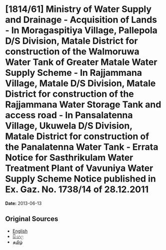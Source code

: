 # [1814/61] Ministry of Water Supply and Drainage - Acquisition of Lands - In Moragaspitiya Village, Pallepola D/S Division, Matale District for construction of the Walmoruwa Water Tank of Greater Matale Water Supply Scheme - In Rajjammana Village, Matale D/S Division, Matale District for construction of the Rajjammana Water Storage Tank and access road - In Pansalatenna Village, Ukuwela D/S Division, Matale District for construction of the Panalatenna Water Tank - Errata Notice for Sasthrikulam Water Treatment Plant of Vavuniya Water Supply Scheme Notice published in Ex. Gaz. No. 1738/14 of 28.12.2011

**Date:** 2013-06-13

## Original Sources

- [English](https://documents.gov.lk/view/extra-gazettes/2013/6/1814-61_E.pdf)
- [සිංහල](https://documents.gov.lk/view/extra-gazettes/2013/6/1814-61_S.pdf)
- [தமிழ்](https://documents.gov.lk/view/extra-gazettes/2013/6/1814-61_T.pdf)
